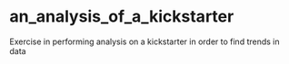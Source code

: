 # an_analysis_of_a_kickstarter
Exercise in performing analysis on a kickstarter in order to find trends in data
